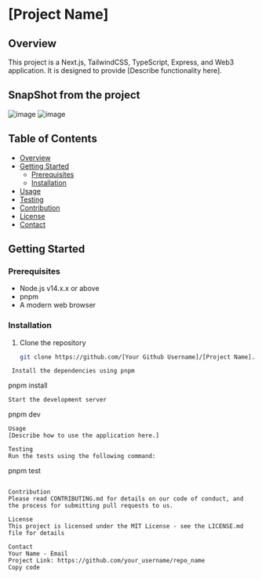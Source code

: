 # [Project Name]

## Overview

This project is a Next.js, TailwindCSS, TypeScript, Express, and Web3 application. It is designed to provide [Describe functionality here].

## SnapShot from the project
![image](https://github.com/nio2004/PeosFi/assets/110836015/a4e1bdf4-3df0-4b74-b61a-0b9b8800b2d8)
![image](https://github.com/nio2004/PeosFi/assets/110836015/1f086c83-96b9-498d-931c-f325865b7d06)

## Table of Contents

- [Overview](#overview)
- [Getting Started](#getting-started)
  - [Prerequisites](#prerequisites)
  - [Installation](#installation)
- [Usage](#usage)
- [Testing](#testing)
- [Contribution](#contribution)
- [License](#license)
- [Contact](#contact)

## Getting Started

### Prerequisites

- Node.js v14.x.x or above
- pnpm
- A modern web browser

### Installation

1. Clone the repository
   ```sh
   git clone https://github.com/[Your Github Username]/[Project Name].git

  ```
   Install the dependencies using pnpm
  ```
pnpm install
  ```
Start the development server

  ```
pnpm dev
  ```
Usage
[Describe how to use the application here.]

Testing
Run the tests using the following command:

  ```
pnpm test
  ```

Contribution
Please read CONTRIBUTING.md for details on our code of conduct, and the process for submitting pull requests to us.

License
This project is licensed under the MIT License - see the LICENSE.md file for details

Contact
Your Name - Email
Project Link: https://github.com/your_username/repo_name
Copy code




